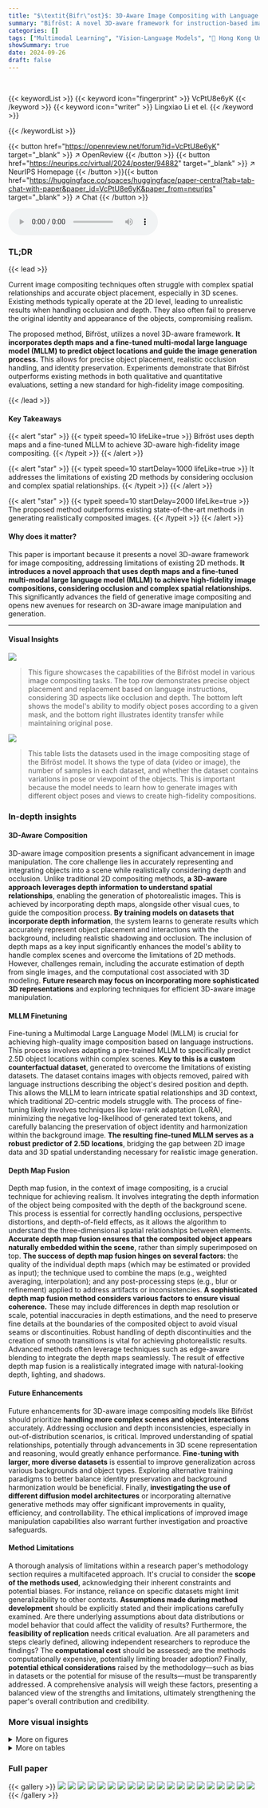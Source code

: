 ```yaml
---
title: "$\textit{Bifr\"ost}$: 3D-Aware Image Compositing with Language Instructions"
summary: "Bifröst: A novel 3D-aware framework for instruction-based image compositing, leveraging depth maps and an MLLM for high-fidelity results."
categories: []
tags: ["Multimodal Learning", "Vision-Language Models", "🏢 Hong Kong University of Science and Technology",]
showSummary: true
date: 2024-09-26
draft: false
---
```


<br>

{{< keywordList >}}
{{< keyword icon="fingerprint" >}} VcPtU8e6yK {{< /keyword >}}
{{< keyword icon="writer" >}} Lingxiao Li et el. {{< /keyword >}}
 
{{< /keywordList >}}

{{< button href="https://openreview.net/forum?id=VcPtU8e6yK" target="_blank" >}}
↗ OpenReview
{{< /button >}}
{{< button href="https://neurips.cc/virtual/2024/poster/94882" target="_blank" >}}
↗ NeurIPS Homepage
{{< /button >}}{{< button href="https://huggingface.co/spaces/huggingface/paper-central?tab=tab-chat-with-paper&paper_id=VcPtU8e6yK&paper_from=neurips" target="_blank" >}}
↗ Chat
{{< /button >}}



<audio controls>
    <source src="https://ai-paper-reviewer.com/VcPtU8e6yK/podcast.wav" type="audio/wav">
    Your browser does not support the audio element.
</audio>


### TL;DR


{{< lead >}}

Current image compositing techniques often struggle with complex spatial relationships and accurate object placement, especially in 3D scenes.  Existing methods typically operate at the 2D level, leading to unrealistic results when handling occlusion and depth.  They also often fail to preserve the original identity and appearance of the objects, compromising realism.

The proposed method, Bifröst, utilizes a novel 3D-aware framework.  **It incorporates depth maps and a fine-tuned multi-modal large language model (MLLM) to predict object locations and guide the image generation process.** This allows for precise object placement, realistic occlusion handling, and identity preservation.  Experiments demonstrate that Bifröst outperforms existing methods in both qualitative and quantitative evaluations, setting a new standard for high-fidelity image compositing.

{{< /lead >}}


#### Key Takeaways

{{< alert "star" >}}
{{< typeit speed=10 lifeLike=true >}} Bifröst uses depth maps and a fine-tuned MLLM to achieve 3D-aware high-fidelity image compositing. {{< /typeit >}}
{{< /alert >}}

{{< alert "star" >}}
{{< typeit speed=10 startDelay=1000 lifeLike=true >}} It addresses the limitations of existing 2D methods by considering occlusion and complex spatial relationships. {{< /typeit >}}
{{< /alert >}}

{{< alert "star" >}}
{{< typeit speed=10 startDelay=2000 lifeLike=true >}} The proposed method outperforms existing state-of-the-art methods in generating realistically composited images. {{< /typeit >}}
{{< /alert >}}

#### Why does it matter?
This paper is important because it presents a novel 3D-aware framework for image compositing, addressing limitations of existing 2D methods.  **It introduces a novel approach that uses depth maps and a fine-tuned multi-modal large language model (MLLM) to achieve high-fidelity image compositions, considering occlusion and complex spatial relationships.** This significantly advances the field of generative image compositing and opens new avenues for research on 3D-aware image manipulation and generation.

------
#### Visual Insights



![](https://ai-paper-reviewer.com/VcPtU8e6yK/figures_0_1.jpg)

> This figure showcases the capabilities of the Bifröst model in various image compositing tasks.  The top row demonstrates precise object placement and replacement based on language instructions, considering 3D aspects like occlusion and depth. The bottom left shows the model's ability to modify object poses according to a given mask, and the bottom right illustrates identity transfer while maintaining original pose.





![](https://ai-paper-reviewer.com/VcPtU8e6yK/tables_5_1.jpg)

> This table lists the datasets used in the image compositing stage of the Bifröst model.  It shows the type of data (video or image), the number of samples in each dataset, and whether the dataset contains variations in pose or viewpoint of the objects. This is important because the model needs to learn how to generate images with different object poses and views to create high-fidelity compositions.





### In-depth insights


#### 3D-Aware Composition
3D-aware image composition presents a significant advancement in image manipulation.  The core challenge lies in accurately representing and integrating objects into a scene while realistically considering depth and occlusion. Unlike traditional 2D compositing methods, **a 3D-aware approach leverages depth information to understand spatial relationships**, enabling the generation of photorealistic images.  This is achieved by incorporating depth maps, alongside other visual cues, to guide the composition process.  **By training models on datasets that incorporate depth information**, the system learns to generate results which accurately represent object placement and interactions with the background, including realistic shadowing and occlusion.  The inclusion of depth maps as a key input significantly enhances the model's ability to handle complex scenes and overcome the limitations of 2D methods.  However, challenges remain, including the accurate estimation of depth from single images, and the computational cost associated with 3D modeling. **Future research may focus on incorporating more sophisticated 3D representations** and exploring techniques for efficient 3D-aware image manipulation.

#### MLLM Finetuning
Fine-tuning a Multimodal Large Language Model (MLLM) is crucial for achieving high-quality image composition based on language instructions.  This process involves adapting a pre-trained MLLM to specifically predict 2.5D object locations within complex scenes.  **Key to this is a custom counterfactual dataset**, generated to overcome the limitations of existing datasets.  The dataset contains images with objects removed, paired with language instructions describing the object's desired position and depth.  This allows the MLLM to learn intricate spatial relationships and 3D context, which traditional 2D-centric models struggle with. The process of fine-tuning likely involves techniques like low-rank adaptation (LoRA), minimizing the negative log-likelihood of generated text tokens, and carefully balancing the preservation of object identity and harmonization within the background image. **The resulting fine-tuned MLLM serves as a robust predictor of 2.5D locations**, bridging the gap between 2D image data and 3D spatial understanding necessary for realistic image generation.

#### Depth Map Fusion
Depth map fusion, in the context of image compositing, is a crucial technique for achieving realism.  It involves integrating the depth information of the object being composited with the depth of the background scene. This process is essential for correctly handling occlusions, perspective distortions, and depth-of-field effects, as it allows the algorithm to understand the three-dimensional spatial relationships between elements. **Accurate depth map fusion ensures that the composited object appears naturally embedded within the scene**, rather than simply superimposed on top.  **The success of depth map fusion hinges on several factors**: the quality of the individual depth maps (which may be estimated or provided as input); the technique used to combine the maps (e.g., weighted averaging, interpolation); and any post-processing steps (e.g., blur or refinement) applied to address artifacts or inconsistencies. **A sophisticated depth map fusion method considers various factors to ensure visual coherence.** These may include differences in depth map resolution or scale, potential inaccuracies in depth estimations, and the need to preserve fine details at the boundaries of the composited object to avoid visual seams or discontinuities. Robust handling of depth discontinuities and the creation of smooth transitions is vital for achieving photorealistic results.  Advanced methods often leverage techniques such as edge-aware blending to integrate the depth maps seamlessly. The result of effective depth map fusion is a realistically integrated image with natural-looking depth, lighting, and shadows.

#### Future Enhancements
Future enhancements for 3D-aware image compositing models like Bifröst should prioritize **handling more complex scenes and object interactions** accurately.  Addressing occlusion and depth inconsistencies, especially in out-of-distribution scenarios, is critical.  Improved understanding of spatial relationships, potentially through advancements in 3D scene representation and reasoning, would greatly enhance performance.  **Fine-tuning with larger, more diverse datasets** is essential to improve generalization across various backgrounds and object types.  Exploring alternative training paradigms to better balance identity preservation and background harmonization would be beneficial.  Finally,  **investigating the use of different diffusion model architectures** or incorporating alternative generative methods may offer significant improvements in quality, efficiency, and controllability. The ethical implications of improved image manipulation capabilities also warrant further investigation and proactive safeguards.

#### Method Limitations
A thorough analysis of limitations within a research paper's methodology section requires a multifaceted approach.  It's crucial to consider the **scope of the methods used**, acknowledging their inherent constraints and potential biases. For instance, reliance on specific datasets might limit generalizability to other contexts.  **Assumptions made during method development** should be explicitly stated and their implications carefully examined. Are there underlying assumptions about data distributions or model behavior that could affect the validity of results?  Furthermore, the **feasibility of replication** needs critical evaluation.  Are all parameters and steps clearly defined, allowing independent researchers to reproduce the findings?  The **computational cost** should be assessed; are the methods computationally expensive, potentially limiting broader adoption? Finally, **potential ethical considerations** raised by the methodology—such as bias in datasets or the potential for misuse of the results—must be transparently addressed.  A comprehensive analysis will weigh these factors, presenting a balanced view of the strengths and limitations, ultimately strengthening the paper's overall contribution and credibility.


### More visual insights

<details>
<summary>More on figures
</summary>


![](https://ai-paper-reviewer.com/VcPtU8e6yK/figures_3_1.jpg)

> This figure illustrates the two-stage inference pipeline of the Bifröst model.  Stage 1 involves using a Multi-modal Large Language Model (MLLM) to predict the 2.5D location (bounding box and depth) of an object based on a background image and a text instruction. Stage 2 uses a depth predictor to estimate the depth of the background and reference object, fuses this depth information with the MLLM prediction, and feeds it to a diffusion model along with the masked background image and the reference object image to generate the final composited image. The process ensures that the final image respects the spatial relationships indicated in the text instruction and appears visually realistic.


![](https://ai-paper-reviewer.com/VcPtU8e6yK/figures_4_1.jpg)

> This figure illustrates the process of generating a counterfactual dataset for fine-tuning the Multi-modal Large Language Model (MLLM).  It starts with a scene image, selects an object, predicts its depth using a depth predictor, masks and inpaints the object, and finally pairs the resulting counterfactual image with a text instruction and the object's 2.5D location (bounding box and depth) as training data for the MLLM.


![](https://ai-paper-reviewer.com/VcPtU8e6yK/figures_4_2.jpg)

> This figure illustrates the process of generating a counterfactual dataset used for fine-tuning the Multi-modal Large Language Model (MLLM). It shows how an object is selected, its depth predicted, and then removed from the original image using image inpainting techniques.  The resulting image, along with a textual instruction about the object's location, forms a data point for training the MLLM to predict 2.5D object locations.


![](https://ai-paper-reviewer.com/VcPtU8e6yK/figures_5_1.jpg)

> This figure illustrates the training pipeline of the 3D-aware image compositing module in Bifröst. It shows how the model uses segmentation, ID extraction, depth prediction, and detail extraction to generate a high-fidelity composite image that respects spatial relationships and depth cues.


![](https://ai-paper-reviewer.com/VcPtU8e6yK/figures_6_1.jpg)

> This figure illustrates the process of creating training data from video clips for the image compositing model.  Two frames are selected from a video clip. One frame provides the reference object and the other frame serves as the background image.  The corresponding instance (the same object) is identified in both frames. The object from one frame is used as the reference image, while the other frame, after masking the object, forms the target background image. This method leverages the temporal consistency in videos to generate training pairs with varied poses and views of the object within a similar context.


![](https://ai-paper-reviewer.com/VcPtU8e6yK/figures_7_1.jpg)

> This figure shows a qualitative comparison of Bifrost with three other methods for image generation: Paint-by-Example, ObjectStitch, and AnyDoor.  The comparison highlights Bifrost's superior ability to maintain geometric consistency when compositing images. It's important to note that none of the methods were fine-tuned on the test set used for this comparison.


![](https://ai-paper-reviewer.com/VcPtU8e6yK/figures_8_1.jpg)

> This figure shows the results of Bifröst on various personalized image compositing tasks beyond object placement and replacement.  It demonstrates the model's capabilities in identity-preserved inpainting (changing the object's pose while maintaining its identity), identity transfer (adapting the reference image's identity to match that of the target image while keeping the pose), and more complex scenarios.


![](https://ai-paper-reviewer.com/VcPtU8e6yK/figures_8_2.jpg)

> This figure shows an ablation study on the core components of the Bifröst model. It demonstrates the effect of each component on the final image generation quality.  The figure shows a series of images, each representing a stage in the generation process: starting with a baseline model, and then adding classifier-free guidance (+ CFG), a high-frequency filter (+ HF filter), and finally depth information (+ Depth). The last image showcases the result of the full Bifröst model.  The comparison highlights the contribution of each component to improved visual quality and realism.


![](https://ai-paper-reviewer.com/VcPtU8e6yK/figures_9_1.jpg)

> This figure shows the results of an ablation study on the impact of different depth control levels in the image compositing model.  It demonstrates how changing the depth value affects the final generated image, specifically regarding the positioning and visual realism of the inserted object relative to the background.  The study varies the depth value from deep (0.35) to shallow (0.80), showing a corresponding shift in the object's position within the scene.


![](https://ai-paper-reviewer.com/VcPtU8e6yK/figures_9_2.jpg)

> This figure compares the visual results of Bifrost against three other methods for image generation: Paint-by-Example, ObjectStitch, and AnyDoor.  It highlights that Bifröst better maintains geometric consistency when compositing objects into background images. Importantly, none of the compared methods were fine-tuned on the test data.


![](https://ai-paper-reviewer.com/VcPtU8e6yK/figures_14_1.jpg)

> This figure shows the distribution of differences between the depth value at the center of a bounding box and three other ways of calculating the depth value (maximum, mean, and median). The purpose is to determine the best way to represent the 2.5D location of an object for the image compositing task.  The results show that using the center point depth is reasonable, with most of the differences between it and other depth values being small. Using the mean value is also reasonable, while the median value is shown to not be reliable.


![](https://ai-paper-reviewer.com/VcPtU8e6yK/figures_15_1.jpg)

> The figure shows the architecture of the MLLM fine-tuning process.  It takes an image (Xv) as input, which is processed by a vision encoder. The output of the vision encoder (Hv) is then combined with the text instruction (Hт) and fed into the LLM. The LLM then produces the bounding box and depth value (Xq). The process uses a LoRA (Low-Rank Adaptation) approach where only a subset of parameters in the LLM are updated during fine-tuning, making the process more efficient. The figure also displays the instruction used as an example.


![](https://ai-paper-reviewer.com/VcPtU8e6yK/figures_15_2.jpg)

> This figure shows different mask types used in the image compositing stage of the Bifröst model.  The masks vary in complexity, from a simple bounding box (Mask 1) to more detailed shapes (Masks 2-5) that progressively constrain the generated image to fit more closely within the mask's shape and position. This allows users to control the generated object's pose and shape by defining the desired region.


![](https://ai-paper-reviewer.com/VcPtU8e6yK/figures_16_1.jpg)

> The figure illustrates the inference pipeline of the proposed method, Bifröst.  It shows how a background image, text instruction, and reference object are processed in two stages. Stage 1 uses a multi-modal large language model (MLLM) to predict the 2.5D location (bounding box and depth) of where the object should be placed. Stage 2 uses a depth predictor to estimate depths and fuses this information with the masked background and object image. Finally, a diffusion model generates the composited image.


![](https://ai-paper-reviewer.com/VcPtU8e6yK/figures_17_1.jpg)

> This figure illustrates the two-stage inference pipeline of the Bifrost model.  Stage 1 uses a Multi-modal Large Language Model (MLLM) to predict the 2.5D location (bounding box and depth) of an object within a background image based on a textual instruction. Stage 2 leverages a depth predictor to fuse the predicted depth with the background image depth and then uses this information, along with the object and background images, to perform 3D-aware image compositing via a diffusion model, resulting in a final image that accurately reflects the spatial relationships described in the instruction.


![](https://ai-paper-reviewer.com/VcPtU8e6yK/figures_17_2.jpg)

> This figure shows more examples of the 2.5D counterfactual dataset used for fine-tuning the multi-modal large language model (MLLM). Each example includes an original image, its corresponding depth map, and a counterfactual image where the target object has been removed.  The instruction given to the MLLM for each example is also provided along with the predicted bounding box and depth value for the target object, demonstrating the model's ability to predict the 2.5D location of an object within a complex scene based on textual instructions.


![](https://ai-paper-reviewer.com/VcPtU8e6yK/figures_18_1.jpg)

> This figure presents a qualitative comparison of Bifröst against three other image generation methods: Paint-by-Example, ObjectStitch, and AnyDoor.  The comparison highlights Bifröst's superior ability to maintain geometric consistency when compositing images.  Each row shows a different example, demonstrating how Bifröst achieves better visual harmony and accuracy in object placement and background integration compared to the alternative methods. Notably, all methods used in the comparison did not fine-tune their models on the test samples.


![](https://ai-paper-reviewer.com/VcPtU8e6yK/figures_19_1.jpg)

> This figure shows two examples where both the object and the background image are from the out-of-distribution dataset.  The model successfully composited the dog to the right of the piano and the horse in front of the church, demonstrating its ability to generalize to unseen objects and scenes.


![](https://ai-paper-reviewer.com/VcPtU8e6yK/figures_19_2.jpg)

> The figure illustrates the inference pipeline of the Bifröst model. First, a multi-modal large language model (MLLM) predicts the 2.5D location (bounding box and depth) of the object to be composited. A depth predictor then estimates the depth of the background and object. The object's depth is scaled and fused with the background depth. Finally, the masked background, fused depth map, and reference object image are fed into a diffusion model to generate the final composited image.


![](https://ai-paper-reviewer.com/VcPtU8e6yK/figures_20_1.jpg)

> This figure illustrates the two-stage inference process of the Bifrost model.  Stage 1 involves using a Multi-modal Large Language Model (MLLM) to predict the 2.5D location (bounding box and depth) of an object within a background image based on a text instruction. Stage 2 uses this information, along with a depth map of the background image and the reference object image, to generate the final composite image using a diffusion model. The process ensures that the composite image accurately reflects the spatial relationships specified in the text instruction while maintaining visual coherence.


![](https://ai-paper-reviewer.com/VcPtU8e6yK/figures_20_2.jpg)

> This figure showcases the capabilities of the Bifröst model in three personalized image compositing tasks. The top row demonstrates precise object placement and replacement guided by language instructions, achieving realistic results with accurate occlusion and lighting. The bottom left shows how Bifröst changes the object's pose to match a provided mask. Finally, the bottom right illustrates the model's ability to adapt the object's identity to the target image while maintaining its original pose.


![](https://ai-paper-reviewer.com/VcPtU8e6yK/figures_20_3.jpg)

> This figure illustrates the inference stages of the Bifröst model.  First, a multi-modal large language model (MLLM) takes the background image and text instruction as input to predict the 2.5D location (bounding box and depth) of the object to be added.  Then, a depth predictor estimates the depth of the background and object. The object's depth is adjusted based on the MLLM's prediction and fused with the background depth map. Finally, a diffusion model generates the composited image using the masked background, fused depth map, and the object image. The resulting image accurately reflects the spatial relationships specified in the text instruction and maintains visual coherence.


![](https://ai-paper-reviewer.com/VcPtU8e6yK/figures_20_4.jpg)

> The figure illustrates the two-stage inference process of Bifrost. First, a Multi-modal Large Language Model (MLLM) predicts the 2.5D location (bounding box and depth) of the object to be composited. Then, a diffusion model uses the predicted depth, reference object image, and masked background image to generate the final composited image.


![](https://ai-paper-reviewer.com/VcPtU8e6yK/figures_20_5.jpg)

> This figure showcases the capabilities of the Bifröst model in performing personalized image compositing tasks using language instructions. The top row demonstrates precise object placement and replacement, considering 3D spatial relationships and achieving high-fidelity results. The bottom left shows how Bifröst can change object poses according to a given mask. The bottom right illustrates how Bifröst can adapt the identity of the reference object to the target image.


![](https://ai-paper-reviewer.com/VcPtU8e6yK/figures_20_6.jpg)

> This figure illustrates the training pipeline of the 3D-aware image compositing module in Bifröst. It details the process of using a segmentation module to extract the object from the background, employing ID and detail extractors to capture identity and texture information, and leveraging a depth predictor to estimate depth for spatial relationships.  These features are then integrated into a diffusion model to generate a composited image.


![](https://ai-paper-reviewer.com/VcPtU8e6yK/figures_20_7.jpg)

> This figure illustrates the two-stage inference pipeline of the Bifröst model.  Stage 1 uses a multi-modal large language model (MLLM) to predict the 2.5D location (bounding box and depth) of an object to be composited into a background image based on a text instruction. Stage 2 uses a depth predictor to estimate depth maps for both the object and background, fuses them, and then uses a diffusion model to generate the final composited image while considering depth and spatial relationships.


</details>




<details>
<summary>More on tables
</summary>


![](https://ai-paper-reviewer.com/VcPtU8e6yK/tables_6_1.jpg)
> This table presents a quantitative comparison of the accuracy of the proposed method's multi-modal large language model (MLLM) in predicting the 2.5D location of objects for image composition.  It compares the performance of Bifröst against two baseline models, MiniGPTv2 and LLaVA, using Mean Squared Error (MSE) for bounding box (BBox) prediction and Intersection over Union (IoU) for bounding box accuracy. Notably, Bifröst is the only model that predicts depth, with the accuracy measured using MSE.

![](https://ai-paper-reviewer.com/VcPtU8e6yK/tables_7_1.jpg)
> This table presents a quantitative comparison of Bifröst's image compositing performance against several other state-of-the-art methods.  Three metrics are used for evaluation: DINO-score (higher is better), CLIP-score (higher is better), and FID (Fréchet Inception Distance, lower is better).  The results demonstrate that Bifröst significantly outperforms all other methods across all three metrics, indicating its superior performance in generating high-fidelity and realistic composited images.

![](https://ai-paper-reviewer.com/VcPtU8e6yK/tables_7_2.jpg)
> This table presents the results of a user study comparing Bifröst with four other image compositing methods.  Users rated the generated images on four criteria: Quality (overall visual quality), Fidelity (how well the generated object matched the reference), Diversity (variation in generated poses), and 3D Awareness (handling of spatial relationships, including occlusion).  Higher scores indicate better performance.

![](https://ai-paper-reviewer.com/VcPtU8e6yK/tables_9_1.jpg)
> This table presents the quantitative ablation study results for the core components of the Bifröst image compositing model. It shows the impact of adding video data, classifier-free guidance (CFG), high-frequency filter (HF Filter), and depth information to the baseline model. The metrics used are DINO-score (higher is better), CLIP-score (higher is better), and FID (lower is better).  The results demonstrate the incremental improvements in performance when these components are added sequentially.

</details>




### Full paper

{{< gallery >}}
<img src="https://ai-paper-reviewer.com/VcPtU8e6yK/1.png" class="grid-w50 md:grid-w33 xl:grid-w25" />
<img src="https://ai-paper-reviewer.com/VcPtU8e6yK/2.png" class="grid-w50 md:grid-w33 xl:grid-w25" />
<img src="https://ai-paper-reviewer.com/VcPtU8e6yK/3.png" class="grid-w50 md:grid-w33 xl:grid-w25" />
<img src="https://ai-paper-reviewer.com/VcPtU8e6yK/4.png" class="grid-w50 md:grid-w33 xl:grid-w25" />
<img src="https://ai-paper-reviewer.com/VcPtU8e6yK/5.png" class="grid-w50 md:grid-w33 xl:grid-w25" />
<img src="https://ai-paper-reviewer.com/VcPtU8e6yK/6.png" class="grid-w50 md:grid-w33 xl:grid-w25" />
<img src="https://ai-paper-reviewer.com/VcPtU8e6yK/7.png" class="grid-w50 md:grid-w33 xl:grid-w25" />
<img src="https://ai-paper-reviewer.com/VcPtU8e6yK/8.png" class="grid-w50 md:grid-w33 xl:grid-w25" />
<img src="https://ai-paper-reviewer.com/VcPtU8e6yK/9.png" class="grid-w50 md:grid-w33 xl:grid-w25" />
<img src="https://ai-paper-reviewer.com/VcPtU8e6yK/10.png" class="grid-w50 md:grid-w33 xl:grid-w25" />
<img src="https://ai-paper-reviewer.com/VcPtU8e6yK/11.png" class="grid-w50 md:grid-w33 xl:grid-w25" />
<img src="https://ai-paper-reviewer.com/VcPtU8e6yK/12.png" class="grid-w50 md:grid-w33 xl:grid-w25" />
<img src="https://ai-paper-reviewer.com/VcPtU8e6yK/13.png" class="grid-w50 md:grid-w33 xl:grid-w25" />
<img src="https://ai-paper-reviewer.com/VcPtU8e6yK/14.png" class="grid-w50 md:grid-w33 xl:grid-w25" />
<img src="https://ai-paper-reviewer.com/VcPtU8e6yK/15.png" class="grid-w50 md:grid-w33 xl:grid-w25" />
<img src="https://ai-paper-reviewer.com/VcPtU8e6yK/16.png" class="grid-w50 md:grid-w33 xl:grid-w25" />
<img src="https://ai-paper-reviewer.com/VcPtU8e6yK/17.png" class="grid-w50 md:grid-w33 xl:grid-w25" />
<img src="https://ai-paper-reviewer.com/VcPtU8e6yK/18.png" class="grid-w50 md:grid-w33 xl:grid-w25" />
<img src="https://ai-paper-reviewer.com/VcPtU8e6yK/19.png" class="grid-w50 md:grid-w33 xl:grid-w25" />
<img src="https://ai-paper-reviewer.com/VcPtU8e6yK/20.png" class="grid-w50 md:grid-w33 xl:grid-w25" />
{{< /gallery >}}